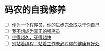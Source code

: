
#  码农的自我修养


- [ ] [作为一个程序员，你的进步完全取决于你自己](http://blog.jobbole.com/68875/)
- [ ] [我不想成为真正的程序员](http://www.csdn.net/article/2014-05-30/2820031)
- [ ] [坐得越久，死得越快](http://blog.jobbole.com/22311/)
- [ ] [别站着编程：站着工作未必对你的健康有好处](http://blog.jobbole.com/70883/)
